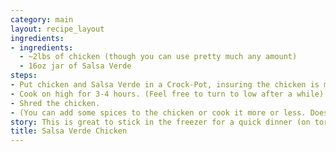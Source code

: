 ```yaml
---
category: main
layout: recipe_layout
ingredients:
- ingredients:
  - ~2lbs of chicken (though you can use pretty much any amount)
  - 16oz jar of Salsa Verde
steps:
- Put chicken and Salsa Verde in a Crock-Pot, insuring the chicken is mostly covered.
- Cook on high for 3-4 hours. (Feel free to turn to low after a while)
- Shred the chicken.
- (You can add some spices to the chicken or cook it more or less. Doesn't really make much of a difference.)
story: This is great to stick in the freezer for a quick dinner (on tortillas or with rice and beans).
title: Salsa Verde Chicken
---
```

